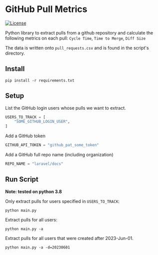 # GitHub Pull Metrics

[![License](https://img.shields.io/badge/License-MIT-blue)](https://en.wikipedia.org/wiki/MIT_License)

Python library to extract pulls from a github repository and calculate the following metrics on each pull: `Cycle Time`, `Time to Merge`, `Diff Size`

The data is written onto `pull_requests.csv` and is found in the script's directory.

## Install

```
pip install -r requirements.txt
```

## Setup

List the GitHub login users whose pulls we want to extract. 
```python
USERS_TO_TRACK = [
    "SOME_GITHUB_LOGIN_USER",
]
```

Add a GitHub token
```python
GITHUB_API_TOKEN = "github_pat_some_token"
```

Add a GitHub full repo name (including organization)
```python
REPO_NAME = "laravel/docs"
```

## Run Script

**Note: tested on python 3.8**

Only extract pulls for users specified in `USERS_TO_TRACK`:
```
python main.py
```

Extract pulls for all users:
```
python main.py -a
```

Extract pulls for all users that were created after 2023-Jun-01.
```
python main.py -a -d=20230601
```